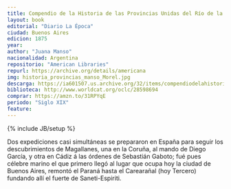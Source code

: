 ```yaml
---
title: Compendio de la Historia de las Provincias Unidas del Río de la Plata
layout: book
editorial: "Diario La Época"
ciudad: Buenos Aires
edicion: 1875
year: 
author: "Juana Manso"
nacionalidad: Argentina
repositorio: "American Libraries"
repurl: https://archive.org/details/americana
img: historia_provincias_manso_Morel.jpg
descarga: https://ia601507.us.archive.org/32/items/compendiodelahistoriadelasprovincias-juanamanso/compendiodelahistoriadelasprovincias-juanamanso.pdf
biblioteca: http://www.worldcat.org/oclc/28598694
comprar: https://amzn.to/31RPYqE
periodo: "Siglo XIX"
feature: 
---
```

{% include JB/setup %}

Dos expediciones casi simultáneas se prepararon en España para seguir los descubrimientos de Magallanes, una en la Coruña, al mando de Diego García, y otra en Cádiz á las órdenes de Sebastián Gaboto; fué pues célebre marino el que primero llegó al lugar que ocupa hoy la ciudad de Buenos Aires, remontó el Paraná hasta el Carearañal (hoy Tercero) fundando allí el fuerte de Saneti-Espiriti.
